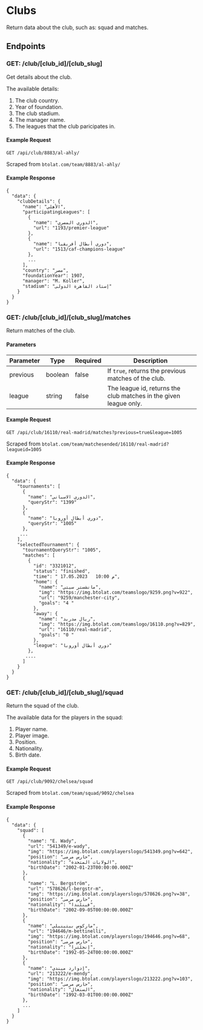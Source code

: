 # Clubs
Return data about the club, such as: squad and matches.

## Endpoints
### GET: /club/[club_id]/[club_slug]
Get details about the club.

The available details:
1. The club country.
2. Year of foundation.
3. The club stadium.
4. The manager name.
5. The leagues that the club paricipates in.

#### Example Request
`GET /api/club/8883/al-ahly/`

Scraped from `btolat.com/team/8883/al-ahly/`

#### Example Response
```
{
  "data": {
    "clubDetails": {
      "name": "الأهلي",
      "participatingLeagues": [
        {
          "name": "الدوري المصري",
          "url": "1193/premier-league"
        },
        {
          "name": "دوري أبطال أفريقيا",
          "url": "1513/caf-champions-league"
        },
        ...
      ],
      "country": "مصر",
      "foundationYear": 1907,
      "manager": "M. Koller",
      "stadium": "إستاد القاهرة الدولى"
    }
  }
}
```
### GET: /club/[club_id]/[club_slug]/matches
Return matches of the club.

#### Parameters
| Parameter | Type   | Required | Description                            |
| --------- | ------ | -------- | -------------------------------------- |
| previous      | boolean | false    | If `true`, returns the previous matches of the club. |
| league      | string | false    | The league id, returns the club matches in the given league only. |

#### Example Request
`GET /api/club/16110/real-madrid/matches?previous=true&league=1005`

Scraped from `btolat.com/team/matchesended/16110/real-madrid?leagueid=1005`

#### Example Response
```
{
  "data": {
    "tournaments": [
      {
        "name": "الدوري الاسباني",
        "queryStr": "1399"
      },
      {
        "name": "دوري أبطال أوروبا",
        "queryStr": "1005"
      },
     ...
    ],
    "selectedTournament": {
      "tournamentQueryStr": "1005",
      "matches": [
        {
          "id": "3321012",
          "status": "finished",
          "time": " 17.05.2023   10:00 م",
          "home": {
            "name": "مانشستر سيتي",
            "img": "https://img.btolat.com/teamslogo/9259.png?v=922",
            "url": "9259/manchester-city",
            "goals": "4 "
          },
          "away": {
            "name": "ريال مدريد",
            "img": "https://img.btolat.com/teamslogo/16110.png?v=829",
            "url": "16110/real-madrid",
            "goals": "0 "
          },
          "league": "دوري أبطال أوروبا"
        },
       ....
      ]
    }
  }
}
```
### GET: /club/[club_id]/[club_slug]/squad
Return the squad of the club.

The available data for the players in the squad:
1. Player name.
2. Player image.
3. Position.
4. Nationality.
5. Birth date.

#### Example Request
`GET /api/club/9092/chelsea/squad`

Scraped from `btolat.com/team/squad/9092/chelsea`
#### Example Response
```
{
  "data": {
    "squad": [
      {
        "name": "E. Wady",
        "url": "541349/e-wady",
        "img": "https://img.btolat.com/playerslogo/541349.png?v=642",
        "position": "حارس مرمى",
        "nationality": "الولايات المتحدة",
        "birthDate": "2002-01-23T00:00:00.000Z"
      },
      {
        "name": "L. Bergström",
        "url": "578626/l-bergstr-m",
        "img": "https://img.btolat.com/playerslogo/578626.png?v=38",
        "position": "حارس مرمى",
        "nationality": "فينلندا",
        "birthDate": "2002-09-05T00:00:00.000Z"
      },
      {
        "name": "ماركوس بيتينيلي",
        "url": "194646/m-bettinelli",
        "img": "https://img.btolat.com/playerslogo/194646.png?v=68",
        "position": "حارس مرمى",
        "nationality": "إنجلترا",
        "birthDate": "1992-05-24T00:00:00.000Z"
      },
      {
        "name": "إدوارد ميندي",
        "url": "213222/e-mendy",
        "img": "https://img.btolat.com/playerslogo/213222.png?v=103",
        "position": "حارس مرمى",
        "nationality": "السنغال",
        "birthDate": "1992-03-01T00:00:00.000Z"
      },
      ...
    ]
  }
}
```
